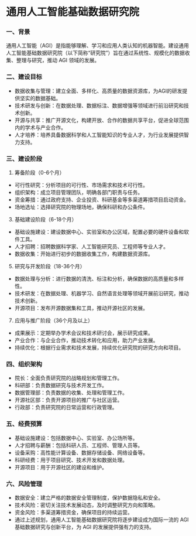 # 通用人工智能基础数据研究院

### 一、背景
通用人工智能（AGI）是指能够理解、学习和应用人类认知的机器智能。建设通用人工智能基础数据研究院（以下简称“研究院”）旨在通过系统性、规模化的数据收集、整理与研究，推动 AGI 领域的发展。

### 二、建设目标
- 数据收集与管理：建立全面、多样化、高质量的数据资源库，为AGI的研发提供坚实的数据基础。
- 技术研发与创新：在数据处理、数据标注、数据增强等领域进行前沿研究和技术创新。
- 开源与共享：推广开源文化，构建开放、合作的数据共享平台，促进全球范围内的学术与产业合作。
- 人才培养：培养具备数据科学和人工智能知识的专业人才，为行业发展提供智力支持。

### 三、建设阶段
1. 筹备阶段（0-6个月）
- 可行性研究：分析项目的可行性、市场需求和技术可行性。
- 组织架构：成立项目管理团队，明确各部门职责与任务。
- 资金筹措：通过政府支持、企业投资、科研基金等多渠道筹措项目启动资金。
- 场地选址：选择研究院的物理场地，确保科研和办公条件。

3. 基础建设阶段（6-18个月）
- 基础设施建设：建设数据中心、实验室和办公区域，配置必要的硬件设备和软件工具。
- 人才招聘：招聘数据科学家、人工智能研究员、工程师等专业人才。
- 数据收集：开始进行初步的数据收集工作，构建数据资源库。

5. 研究与开发阶段（18-36个月）
- 数据处理与分析：进行数据的清洗、标注和分析，确保数据的高质量和多样性。
- 技术研发：在数据处理、机器学习、自然语言处理等领域开展前沿研究，推动技术创新。
- 开源项目：发布开源数据集和工具，推动开源社区的发展。

7. 应用与推广阶段（36个月及以上）
- 成果展示：定期举办学术会议和技术研讨会，展示研究成果。
- 产业合作：与企业合作，推动技术转化和应用，助力产业发展。
- 持续优化：根据行业需求和技术发展，持续优化研究院的研究方向和项目。

### 四、组织架构

- 院长：全面负责研究院的战略规划和管理工作。
- 科研部：负责数据研究与技术开发工作。
- 数据管理部：负责数据的收集、处理和管理工作。
- 开源社区部：负责开源项目的推广与社区运营。
- 行政部：负责研究院的日常运营和行政管理。

### 五、经费预算

- 基础设施建设：包括数据中心、实验室、办公场所等。
- 人才招聘与薪酬：包括科研人员、工程师、管理人员等。
- 设备采购：高性能计算设备、数据存储设备、网络设备等。
- 科研经费：用于项目研究、技术开发和数据处理。
- 开源项目：用于开源社区的建设和维护。

### 六、风险管理

- 数据安全：建立严格的数据安全管理制度，保护数据隐私和安全。
- 技术风险：密切关注技术发展动态，及时调整研究方向和策略。
- 资金风险：多渠道筹措资金，确保项目的持续运营。
- 通过上述规划，通用人工智能基础数据研究院将逐步建设成为国际一流的 AGI 基础数据研究与创新平台，为 AGI 的发展提供强有力的支持。
